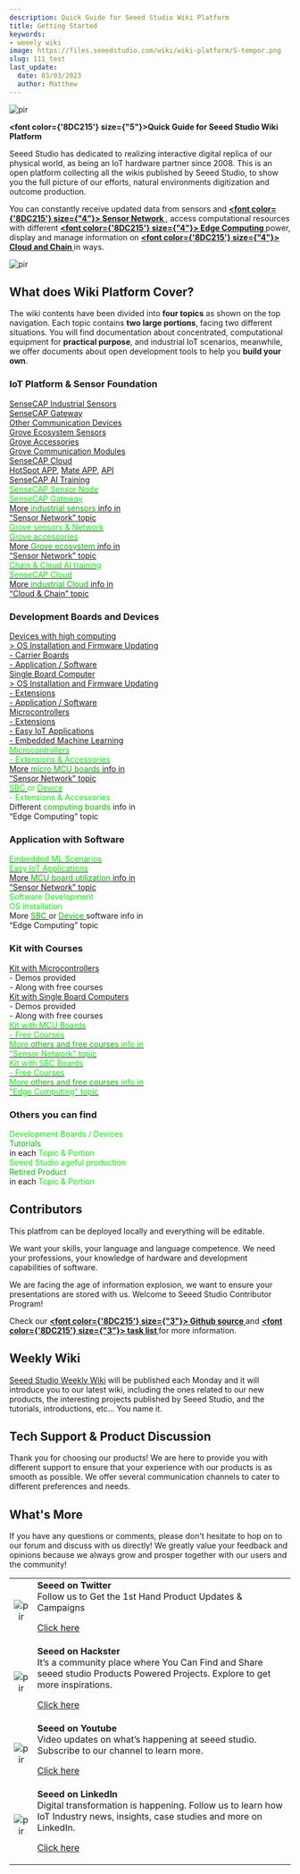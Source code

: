 ```yaml
---
description: Quick Guide for Seeed Studio Wiki Platform
title: Getting Started
keywords:
- weeely wiki
image: https://files.seeedstudio.com/wiki/wiki-platform/S-tempor.png
slug: 111_test
last_update:
  date: 03/03/2023
  author: Matthew
---
```


<p style={{textAlign: 'center'}}><img src="https://files.seeedstudio.com/wiki/seeed_logo/Wiki_Platform_GT_Logo.jpg" alt="pir" width={1000} height="auto" /></p>

<strong><font color={'8DC215'} size={"5"}>Quick Guide for Seeed Studio Wiki Platform</font></strong>

Seeed Studio has dedicated to realizing interactive digital replica of our physical world, as being an IoT hardware partner since 2008. This is an open platform collecting all the wikis published by Seeed Studio, to show you the full picture of our efforts, natural environments digitization and outcome production.

You can constantly receive updated data from sensors and <strong><a href="/Sensor_Network"><span><font color={'8DC215'} size={"4"}>  Sensor Network </font></span></a></strong>, access computational resources with different <strong><a href="/Edge_Computing"><span><font color={'8DC215'} size={"4"}>  Edge Computing </font></span></a></strong> power, display and manage information on <strong><a href="/CloudnChain"><span><font color={'8DC215'} size={"4"}>  Cloud and Chain </font></span></a></strong> in ways.

<!-- We here also present you our current accomplishments and <strong><a href="/Solutions"><span><font color={'8DC215'} size={"4"}>  Solution </font></span></a></strong> and we are looking for your contributions. -->

<p style={{textAlign: 'center'}}><img src="https://files.seeedstudio.com/wiki/New_Wiki_Platform/example/showcase2.png" alt="pir" width={1000} height="auto" /></p>

## What does Wiki Platform Cover?

The wiki contents have been divided into **four topics** as shown on the top navigation. Each topic contains **two large portions**, facing two different situations. You will find documentation about concentrated, computational equipment for **practical purpose**, and industrial IoT scenarios, meanwhile, we offer documents about open development tools to help you **build your own**.

### IoT Platform & Sensor Foundation

<div class="all_container">
  <div class="getting_started">
      <div class="start_card_wrapper">
          <a href= "https://wiki.seeedstudio.com/Sensor_Network/#industrial-sensors-and-probes" class="getting_started_label2">SenseCAP Industrial Sensors</a>
          <br/>
          <a href= "https://wiki.seeedstudio.com/Sensor_Network/#gateway-for-multiple-platform" class="getting_started_label2">SenseCAP Gateway</a>
          <br/>
          <a href= "https://wiki.seeedstudio.com/Sensor_Network/#routers-for-other-network-infrastructure" class="getting_started_label2">Other Communication Devices </a>
      </div>
  </div>
  <div class="getting_started">
      <div class="start_card_wrapper">
          <a href= "https://wiki.seeedstudio.com/Sensor_Network/#sensors-and-sensors-network" class="getting_started_label2">Grove Ecosystem Sensors</a>
          <br/>
          <a href= "https://wiki.seeedstudio.com/Sensor_Network/#accessories" class="getting_started_label2">Grove Accessories</a>
          <br/>
          <a href= "https://wiki.seeedstudio.com/Sensor_Network/#grove-communication-modules" class="getting_started_label2">Grove Communication Modules </a>
      </div>
  </div>
</div>

<div class="all_container">
  <div class="getting_started">
      <div class="start_card_wrapper">
          <a href= "https://wiki.seeedstudio.com/CloudnChain/#sensecap-dashboard--portal" class="getting_started_label2">SenseCAP Cloud</a>
          <br/><a href= "https://wiki.seeedstudio.com/CloudnChain/#sensecap-hotspot-app" class="getting_started_label2">HotSpot APP</a>,
          <a href= "https://wiki.seeedstudio.com/CloudnChain/#sensecap-mate-app" class="getting_started_label2">Mate APP</a>,
          <a href= "https://wiki.seeedstudio.com/CloudnChain/#sensecap-api" class="getting_started_label2">API</a>
          <br/>
          <a href= "https://wiki.seeedstudio.com/CloudnChain/#sensecap-ai" class="getting_started_label2">SenseCAP AI Training</a>
      </div>
  </div>
</div>

 <div class="start_card_container">
    <a class="start_card_item" href="/Sensor_Network#industrial-iot---specialized">
        <div class="start_card_wrapper">
            <div class="start_card_title" style={{textAlign: 'center'}}><font color={'FFFFFF'} size={"5"}>SenseCAP Sensor Node</font></div>
            <div class="start_card_title" style={{textAlign: 'center'}}><font color={'FFFFFF'} size={"5"}>SenseCAP Gateway</font></div>
            <div class="start_card_content" style={{textAlign: 'center'}}>More <font color={'8DC215'} size={"3"}>industrial sensors</font> info in</div>
            <div class="start_card_content" style={{textAlign: 'center'}}>“Sensor Network” topic</div>
        </div>
    </a>
        <a class="start_card_item" href="/Sensor_Network#easy-iot---build-your-own">
        <div class="start_card_wrapper">
            <div class="start_card_title" style={{textAlign: 'center'}}><font color={'FFFFFF'} size={"5"}>Grove sensors & Network</font></div>
            <div class="start_card_title" style={{textAlign: 'center'}}><font color={'FFFFFF'} size={"5"}>Grove accessories</font></div>
            <div class="start_card_content" style={{textAlign: 'center'}}>More <font color={'8DC215'} size={"3"}>Grove ecosystem</font> info in</div>
            <div class="start_card_content" style={{textAlign: 'center'}}>“Sensor Network” topic</div>
        </div>
    </a>
  </div>

 <div class="start_card_container">
<a class="start_card_item" href="/CloudnChain">
        <div class="start_card_wrapper">
            <div class="start_card_title" style={{textAlign: 'center'}}><font color={'FFFFFF'} size={"5"}>Chain & Cloud AI training</font></div>
            <div class="start_card_title" style={{textAlign: 'center'}}><font color={'FFFFFF'} size={"5"}>SenseCAP Cloud</font></div>
            <div class="start_card_content" style={{textAlign: 'center'}}>More <font color={'8DC215'} size={"3"}>industrial Cloud</font> info in</div>
            <div class="start_card_content" style={{textAlign: 'center'}}>“Cloud & Chain” topic</div>
        </div>
    </a>

<!-- <a class="start_card_item" href="/Solutions">
        <div class="start_card_wrapper">
            <div class="start_card_title" style={{textAlign: 'center'}}><font color={'FFFFFF'} size={"7"}>Solutions</font></div>
            <div class="start_card_content" style={{textAlign: 'center'}}>More <font color={'8DC215'} size={"3"}>industrial IoT</font> info in
</div>
            <div class="start_card_content" style={{textAlign: 'center'}}>“solution” topic
</div>
        </div>
    </a> -->
  </div>

### Development Boards and Devices

<div class="all_container">
  <div class="getting_started">
      <div class="start_card_wrapper">
          <a href= "https://wiki.seeedstudio.com/Edge_Computing/#device" class="getting_started_label2">Devices with high computing</a>
          <br/>
          <a href= "https://wiki.seeedstudio.com/Edge_Computing/#os-installation--firmware-updating" class="getting_started_label3">> OS Installation and Firmware Updating</a>
          <br/>
          <a href= "https://wiki.seeedstudio.com/Edge_Computing/#extensions--carrier-board" class="getting_started_label3">- Carrier Boards</a>
          <br/>
          <a href= "https://wiki.seeedstudio.com/Edge_Computing/#application--software" class="getting_started_label3">- Application / Software</a>
      </div>
  </div>
  <div class="getting_started">
      <div class="start_card_wrapper">
          <a href= "https://wiki.seeedstudio.com/Edge_Computing/#single-board-computer" class="getting_started_label2">Single Board Computer</a>
          <br/>
          <a href= "https://wiki.seeedstudio.com/Edge_Computing/#os-installation--firmware-updating-1" class="getting_started_label3">> OS Installation and Firmware Updating</a>
          <br/>
          <a href= "https://wiki.seeedstudio.com/Edge_Computing/#extensions" class="getting_started_label3">- Extensions</a>
          <br/>
          <a href= "https://wiki.seeedstudio.com/Edge_Computing/#application--software-1" class="getting_started_label3">- Application / Software</a>
      </div>
  </div>
</div>

<div class="all_container">
  <div class="getting_started">
      <div class="start_card_wrapper">
          <a href= "https://wiki.seeedstudio.com/Sensor_Network/#microcontrollers" class="getting_started_label2">Microcontrollers</a>
          <br/>
          <a href= "https://wiki.seeedstudio.com/Sensor_Network/#extensions" class="getting_started_label3">- Extensions</a>
          <br/>
          <a href= "https://wiki.seeedstudio.com/Sensor_Network/#easy-iot-application" class="getting_started_label3">- Easy IoT Applications</a>
          <br/>
          <a href= "https://wiki.seeedstudio.com/Sensor_Network/#embedde-ml-scenarios" class="getting_started_label3">- Embedded Machine Learning</a>
      </div>
  </div>
</div>

 <div class="start_card_container">
    <a class="start_card_item" href="/Sensor_Network#microcontrollers---">
        <div class="start_card_wrapper">
            <div class="start_card_title" style={{textAlign: 'center'}}><font color={'FFFFFF'} size={"6"}>Microcontrollers</font></div>
            <div class="start_card_title" style={{textAlign: 'center'}}><font color={'FFFFFF'} size={"3"}>- Extensions & Accessories</font></div>
            <div class="start_card_content" style={{textAlign: 'center'}}>More <font color={'8DC215'} size={"3"}>micro MCU boards</font> info in</div>
            <div class="start_card_content" style={{textAlign: 'center'}}>“Sensor Network” topic</div>
        </div>
    </a>
        <a class="start_card_item">
        <div class="start_card_wrapper">
            <div class="start_card_title" style={{textAlign: 'center'}}>
            <a href="Edge_Computing#single-board-computer---"><span><font color={'FFFFFF'} size={"6"}>  SBC </font></span></a>
            <a><span><font color={'FFFFFF'} size={"5"}>  or </font></span></a>
            <a href="Edge_Computing#device---"><span><font color={'FFFFFF'} size={"6"}>  Device </font></span></a>
            </div>
            <div class="start_card_title" style={{textAlign: 'center'}}><font color={'FFFFFF'} size={"3"}>- Extensions & Accessories</font></div>
            <div class="start_card_content" style={{textAlign: 'center'}}>Different <font color={'8DC215'} size={"3"}>computing boards</font> info in</div>
            <div class="start_card_content" style={{textAlign: 'center'}}>“Edge Computing” topic</div>
        </div>
    </a>
  </div>

### Application with Software



 <div class="start_card_container">
    <a class="start_card_item" href="/Sensor_Network#application---">
        <div class="start_card_wrapper">
            <div class="start_card_title" style={{textAlign: 'center'}}><font color={'FFFFFF'} size={"5"}>Embedded ML Scenarios</font></div>
            <div class="start_card_title" style={{textAlign: 'center'}}><font color={'FFFFFF'} size={"5"}>Easy IoT Applications</font></div>
            <div class="start_card_content" style={{textAlign: 'center'}}>More <font color={'8DC215'} size={"3"}>MCU board utilization</font> info in</div>
            <div class="start_card_content" style={{textAlign: 'center'}}>“Sensor Network” topic</div>
        </div>
    </a>
    <a class="start_card_item" style={{textAlign: 'center'}}>
        <div class="start_card_wrapper">
            <div class="start_card_title" style={{textAlign: 'center'}}><font color={'FFFFFF'} size={"5"}>Software Development</font></div>
            <div class="start_card_title" style={{textAlign: 'center'}}><font color={'FFFFFF'} size={"5"}>OS Installation</font></div>
            More <a href="/Edge_Computing#application--software----1"><span><font color={'8DC215'} size={"3"}> SBC </font></span></a>
            or
            <a href="/Edge_Computing#application--software---"><span><font color={'8DC215'} size={"3"}> Device </font></span></a> software info in
            <div class="start_card_content" style={{textAlign: 'center'}}> “Edge Computing” topic</div>
        </div>
    </a>
  </div>

### Kit with Courses

<div class="all_container">
  <div class="getting_started">
      <div class="start_card_wrapper">
          <a href= "https://wiki.seeedstudio.com/Sensor_Network/#kit-with-courses" class="getting_started_label2">Kit with Microcontrollers</a>
          <br/>
          <a class="getting_started_label3">- Demos provided</a>
          <br/>
          <a class="getting_started_label3">- Along with free courses</a>
      </div>
  </div>
  <div class="getting_started">
      <div class="start_card_wrapper">
          <a href= "https://wiki.seeedstudio.com/Edge_Computing/#kit-with-courses" class="getting_started_label2">Kit with Single Board Computers</a>
          <br/>
          <a class="getting_started_label3">- Demos provided</a>
          <br/>
          <a class="getting_started_label3">- Along with free courses</a>
      </div>
  </div>
</div>

 <div class="start_card_container">
    <a class="start_card_item" href="/Sensor_Network#kit-with-courses---">
        <div class="start_card_wrapper">
            <div class="start_card_title" style={{textAlign: 'center'}}><font color={'FFFFFF'} size={"5"}>Kit with MCU Boards</font></div>
            <div class="start_card_title" style={{textAlign: 'center'}}><font color={'FFFFFF'} size={"4"}>- Free Courses</font></div>
            <div class="start_card_title" style={{textAlign: 'center'}}><font color={'FFFFFF'} size={"3"}>More <font color={'8DC215'} size={"3"}>others and free courses</font> info in</font></div>
            <div class="start_card_title" style={{textAlign: 'center'}}><font color={'FFFFFF'} size={"4"}>"Sensor Network" topic</font></div>
        </div>
    </a>
    <a class="start_card_item" href="/Edge_Computing#kit-with-courses---">
        <div class="start_card_wrapper">
            <div class="start_card_title" style={{textAlign: 'center'}}><font color={'FFFFFF'} size={"5"}>Kit with SBC Boards</font></div>
            <div class="start_card_title" style={{textAlign: 'center'}}><font color={'FFFFFF'} size={"4"}>- Free Courses</font></div>
            <div class="start_card_title" style={{textAlign: 'center'}}><font color={'FFFFFF'} size={"3"}>More <font color={'8DC215'} size={"3"}>others and free courses</font> info in</font></div>
            <div class="start_card_title" style={{textAlign: 'center'}}><font color={'FFFFFF'} size={"4"}>"Edge Computing" topic</font></div>
        </div>
    </a>
  </div>

### Others you can find

 <div class="start_card_container">
    <a class="start_card_item">
        <div class="start_card_wrapper">
            <div class="start_card_title" style={{textAlign: 'center'}}><font color={'FFFFFF'} size={"4"}> Development Boards / Devices</font></div>
            <div class="start_card_title" style={{textAlign: 'center'}}><font color={'8DC215'} size={"6"}>Tutorials</font></div>
            <div class="start_card_title" style={{textAlign: 'center'}}>in each<font color={'FFFFFF'} size={"5"}> Topic & Portion</font></div>
        </div>
    </a>
    <a class="start_card_item">
        <div class="start_card_wrapper">
            <div class="start_card_title" style={{textAlign: 'center'}}><font color={'FFFFFF'} size={"4"}>Seeed Studio ageful production</font></div>
            <div class="start_card_title" style={{textAlign: 'center'}}><font color={'8DC215'} size={"6"}>Retired Product</font></div>
            <div class="start_card_title" style={{textAlign: 'center'}}>in each<font color={'FFFFFF'} size={"5"}>  Topic & Portion</font></div>
        </div>
    </a>
  </div>

## Contributors

This  platfrom can be deployed locally and everything will be editable.

We want your skills, your language and language competence. We need your professions, your knowledge of hardware and development capabilities of software.

We are facing the age of information explosion, we want to ensure your presentations are stored with us. Welcome to Seeed Studio Contributor Program!

Check our <strong><a href="https://github.com/Seeed-Studio/wiki-documents" target="_blank"><span><font color={'8DC215'} size={"3"}> Github source </font></span></a></strong> and  <strong><a href="https://github.com/Seeed-Studio/wiki-documents/blob/docusaurus-version/TASK.md" target="_blank"><span><font color={'8DC215'} size={"3"}> task list </font></span></a></strong>
for more information.

## Weekly Wiki

[Seeed Studio Weekly Wiki](/weekly_wiki) will be published each Monday and it will introduce you to our latest wiki, including the ones related to our new products, the interesting projects published by Seeed Studio, and the tutorials, introductions, etc... You name it.

## Tech Support & Product Discussion

Thank you for choosing our products! We are here to provide you with different support to ensure that your experience with our products is as smooth as possible. We offer several communication channels to cater to different preferences and needs.

<div class="button_tech_support_container">
<a href="https://forum.seeedstudio.com/" class="button_forum"></a> 
<a href="https://www.seeedstudio.com/contacts" class="button_email"></a>
</div>

<div class="button_tech_support_container">
<a href="https://discord.gg/eWkprNDMU7" class="button_discord"></a> 
<a href="https://github.com/Seeed-Studio/wiki-documents/discussions/69" class="button_discussion"></a>
</div>

## What's More

If you have any questions or comments, please don't hesitate to hop on to our forum and discuss with us directly! We greatly value your feedback and opinions because we always grow and prosper together with our users and the community!

<table align="center">
  <tbody>
    <tr>
      <td align="center"><p style={{textAlign: 'center'}}><img src="https://files.seeedstudio.com/wiki/IndexWiki/Twitter1.png" alt="pir" width={60} height="auto" /></p></td>
      <td align="left"><strong>Seeed on Twitter</strong><br />Follow us to Get the 1st Hand Product Updates &amp; Campaigns<p><a href="https://twitter.com/seeedstudio" target="_blank">Click here</a></p></td>
    </tr>
    <tr>
      <td align="center"><p style={{textAlign: 'center'}}><img src="https://files.seeedstudio.com/wiki/IndexWiki/hackster1.png" alt="pir" width={200} height="auto" /></p></td>
      <td align="left"><strong>Seeed on Hackster</strong><br />It’s a community place where You Can Find and Share seeed studio Products Powered Projects. Explore to get more inspirations.<p><a href="https://www.hackster.io/seeed" target="_blank">Click here</a></p></td>
    </tr>
    <tr>
      <td align="center"><p style={{textAlign: 'center'}}><img src="https://files.seeedstudio.com/wiki/IndexWiki/YouTube.png" alt="pir" width={300} height="auto" /></p></td>
      <td align="left"><strong>Seeed on Youtube</strong><br />Video updates on what’s happening at seeed studio. Subscribe to our channel to learn more.<p><a href="http://www.youtube.com/c/SeeedStudioSZ" target="_blank">Click here</a></p></td>
    </tr>
    <tr>
      <td align="center"><p style={{textAlign: 'center'}}><img src="https://files.seeedstudio.com/wiki/IndexWiki/LinkedIn_Logo.png" alt="pir" width={300} height="auto" /></p></td>
      <td align="left"><strong>Seeed on LinkedIn</strong><br />Digital transformation is happening. Follow us to learn how IoT Industry news, insights, case studies and more on LinkedIn.<p><a href="https://www.linkedin.com/company/seeedstudio" target="_blank">Click here</a></p></td>
    </tr>
  </tbody>
</table>
